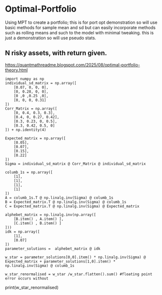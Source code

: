 # Optimal-Portfolio
Using MPT to create a portfolio; this is for port opt demonstration so will use basic methods for sample mean and sd but can easily incorporate methods such as rolling means and such to the model with minimal tweaking.
this is just a demonstration so will use pseudo stats. 
## N risky assets, with return given.
https://quantmathreadme.blogspot.com/2025/08/optimal-portfolio-theory.html

```
import numpy as np
individual_sd_matrix = np.array([
    [0.07, 0, 0, 0],
    [0, 0.28, 0, 0],
    [0 ,0 ,0.25 ,0],
    [0, 0, 0, 0.31]
])
Corr_Matrix = np.array([
    [0, 0.4, 0.3, 0.3],
    [0.4, 0, 0.27, 0.42],
    [0.3, 0.23, 0, 0.5],
    [0.3, 0.42, 0.5, 0]
]) + np.identity(4)

Expected_matrix = np.array([
    [0.05],
    [0.07],
    [0.15],
    [0.22]
])
Sigma = individual_sd_matrix @ Corr_Matrix @ individual_sd_matrix

columb_1s = np.array([
    [1],
    [1],
    [1],
    [1]
])
A = columb_1s.T @ np.linalg.inv(Sigma) @ columb_1s
B = Expected_matrix.T @ np.linalg.inv(Sigma) @ columb_1s
C = Expected_matrix.T @ np.linalg.inv(Sigma) @ Expected_matrix

alphebet_matrix = np.linalg.inv(np.array([
    [B.item() , A.item() ],
    [C.item() , B.item() ]
]))
idk = np.array([
    [1],
    [0.07]
])
parameter_solutions =  alphebet_matrix @ idk

w_star = parameter_solutions[0,0].item() * np.linalg.inv(Sigma) @ Expected_matrix + parameter_solutions[1,0].item() * np.linalg.inv(Sigma) @ columb_1s

w_star_renormalised = w_star /w_star.flatten().sum() #floating point error occurs without
```

print(w_star_renormalised)
